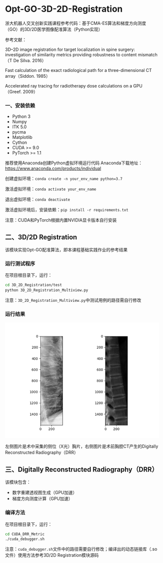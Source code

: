 # Opt-GO-3D-2D-Registration
浙大机器人交叉创新实践课程参考代码：基于CMA-ES算法和梯度方向测度（GO）的3D/2D医学图像配准算法（Python实现）

参考文献：

3D–2D image registration for target localization in spine surgery: investigation of similarity metrics providing robustness to content mismatch（T De Silva. 2016）

Fast calculation of the exact radiological path for a three-dimensional CT array（Siddon. 1985）

Accelerated ray tracing for radiotherapy dose calculations on a GPU（Greef. 2009）

### 一、安装依赖
* Python 3
* Numpy
* ITK 5.0
* pycma
* Matplotlib
* Cython
* CUDA >= 9.0
* PyTorch >= 1.1 

推荐使用Anaconda创建Python虚拟环境运行代码
Anaconda下载地址：https://www.anaconda.com/products/individual

创建虚拟环境：`conda create -n your_env_name python=3.7`

激活虚拟环境：`conda activate your_env_name`

退出虚拟环境：`conda deactivate`

激活虚拟环境后，安装依赖：`pip install -r requirements.txt`

注意：CUDA和PyTorch根据内置NVIDIA显卡版本自行安装
## 二、3D/2D Registration
该模块实现Opt-GO配准算法，即本课程基础实践作业的参考结果
### 运行测试程序

在项目根目录下，运行：

```bash
cd 3D_2D_Registration/test
python 3D_2D_Registration_Multiview.py
```
注意：`3D_2D_Registration_Multiview.py`中测试用例的路径需自行修改
### 运行结果
![avatar](Figure_1.png)

左侧图片是术中采集的侧位（X光）胸片，右侧图片是术前胸腔CT产生的Digitally Reconstructed Radiography（DRR）

## 三、Digitally Reconstructed Radiography（DRR）
该模块包含：
* 数字重建透视图生成（GPU加速）
* 梯度方向测度计算（GPU加速）

### 编译方法
在项目根目录下，运行：

```bash
cd CUDA_DRR_Metric
./cuda_debugger.sh
```
注意：`cuda_debugger.sh`文件中的路径需要自行修改；编译出的动态链接库（.so文件）使用方法参考3D/2D Registration模块源码